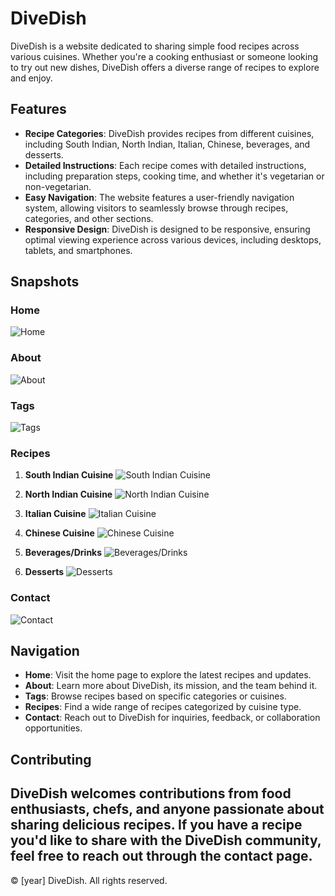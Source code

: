 # DiveDish

DiveDish is a website dedicated to sharing simple food recipes across various cuisines. Whether you're a cooking enthusiast or someone looking to try out new dishes, DiveDish offers a diverse range of recipes to explore and enjoy.

## Features

- **Recipe Categories**: DiveDish provides recipes from different cuisines, including South Indian, North Indian, Italian, Chinese, beverages, and desserts.
- **Detailed Instructions**: Each recipe comes with detailed instructions, including preparation steps, cooking time, and whether it's vegetarian or non-vegetarian.
- **Easy Navigation**: The website features a user-friendly navigation system, allowing visitors to seamlessly browse through recipes, categories, and other sections.
- **Responsive Design**: DiveDish is designed to be responsive, ensuring optimal viewing experience across various devices, including desktops, tablets, and smartphones.

## Snapshots

### Home
![Home](screenshots/home.png)

### About
![About](screenshots/about.png)

### Tags
![Tags](screenshots/tags.png)

### Recipes
1. **South Indian Cuisine**
   ![South Indian Cuisine](screenshots/south_indian_cuisine.png)

2. **North Indian Cuisine**
   ![North Indian Cuisine](screenshots/north_indian_cuisine.png)

3. **Italian Cuisine**
   ![Italian Cuisine](screenshots/italian_cuisine.png)

4. **Chinese Cuisine**
   ![Chinese Cuisine](screenshots/chinese_cuisine.png)

5. **Beverages/Drinks**
   ![Beverages/Drinks](screenshots/beverages_drinks.png)

6. **Desserts**
   ![Desserts](screenshots/desserts.png)

### Contact
![Contact](screenshots/contact.png)

## Navigation

- **Home**: Visit the home page to explore the latest recipes and updates.
- **About**: Learn more about DiveDish, its mission, and the team behind it.
- **Tags**: Browse recipes based on specific categories or cuisines.
- **Recipes**: Find a wide range of recipes categorized by cuisine type.
- **Contact**: Reach out to DiveDish for inquiries, feedback, or collaboration opportunities.

## Contributing

DiveDish welcomes contributions from food enthusiasts, chefs, and anyone passionate about sharing delicious recipes. If you have a recipe you'd like to share with the DiveDish community, feel free to reach out through the contact page.
---

&copy; [year] DiveDish. All rights reserved.
